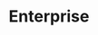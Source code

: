 ---
order: 2
title: "Enterprise"
description: "Best suited for large teams."
features:   [{ title: "feature1", included: true },
            { title: "feature2",  included: true },
            {  title: "feature3", included: true }, 
            {  title: "feature4", included: false}]
monthly_price_usd: 24.99
monthly_price_gbp: 19.99
createdAt: "Mar 23, 2023"
LastEdit: "Mar 23, 2023"
---